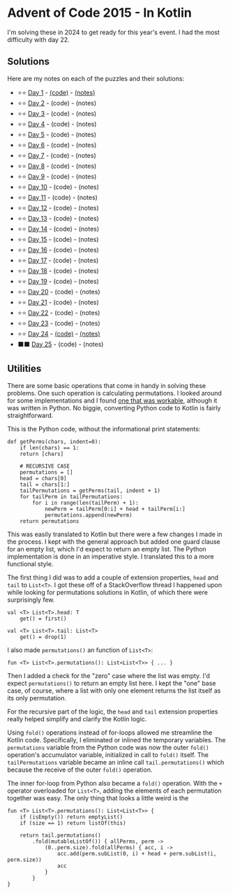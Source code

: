 # Advent of Code 2015 - In Kotlin

I'm solving these in 2024 to get ready for this year's event. I had the most difficulty with day 22.

## Solutions

Here are my notes on each of the puzzles and their solutions:

* &#11088;&#11088; [Day 1](https://adventofcode.com/2015/day/1) - [(code)](day01/Day01.kt) - [(notes)](day01/README.md)
* &#11088;&#11088; [Day 2](https://adventofcode.com/2015/day/2) - (code) - (notes)
* &#11088;&#11088; [Day 3](https://adventofcode.com/2015/day/3) - (code) - (notes)
* &#11088;&#11088; [Day 4](https://adventofcode.com/2015/day/4) - (code) - (notes)
* &#11088;&#11088; [Day 5](https://adventofcode.com/2015/day/5) - (code) - (notes)
* &#11088;&#11088; [Day 6](https://adventofcode.com/2015/day/6) - (code) - (notes)
* &#11088;&#11088; [Day 7](https://adventofcode.com/2015/day/7) - (code) - (notes)
* &#11088;&#11088; [Day 8](https://adventofcode.com/2015/day/8) - (code) - (notes)
* &#11088;&#11088; [Day 9](https://adventofcode.com/2015/day/9) - (code) - (notes)
* &#11088;&#11088; [Day 10](https://adventofcode.com/2015/day/10) - (code) - (notes)
* &#11088;&#11088; [Day 11](https://adventofcode.com/2015/day/11) - (code) - (notes)
* &#11088;&#11088; [Day 12](https://adventofcode.com/2015/day/12) - (code) - (notes)
* &#11088;&#11088; [Day 13](https://adventofcode.com/2015/day/13) - (code) - (notes)
* &#11088;&#11088; [Day 14](https://adventofcode.com/2015/day/14) - (code) - (notes)
* &#11088;&#11088; [Day 15](https://adventofcode.com/2015/day/15) - (code) - (notes)
* &#11088;&#11088; [Day 16](https://adventofcode.com/2015/day/16) - (code) - (notes)
* &#11088;&#11088; [Day 17](https://adventofcode.com/2015/day/17) - (code) - (notes)
* &#11088;&#11088; [Day 18](https://adventofcode.com/2015/day/18) - (code) - (notes)
* &#11088;&#11088; [Day 19](https://adventofcode.com/2015/day/19) - (code) - (notes)
* &#11088;&#11088; [Day 20](https://adventofcode.com/2015/day/20) - (code) - (notes)
* &#11088;&#11088; [Day 21](https://adventofcode.com/2015/day/21) - (code) - (notes)
* &#11088;&#11088; [Day 22](https://adventofcode.com/2015/day/22) - (code) - (notes)
* &#11088;&#11088; [Day 23](https://adventofcode.com/2015/day/23) - (code) - (notes)
* &#11088;&#11088; [Day 24](https://adventofcode.com/2015/day/24) - [(code)](day24/Day24.kt) - [(notes)](day24/README.md)
* &#11035;&#11035; [Day 25](https://adventofcode.com/2015/day/25) - (code) - (notes)

## Utilities 

There are some basic operations that come in handy in solving these problems. One such operation is calculating permutations. I looked around for some implementations and I found [one that was workable](https://inventwithpython.com/recursion/chapter6.html), although it was written in Python. No biggie, converting Python code to Kotlin is fairly straightforward. 

This is the Python code, without the informational print statements:

    def getPerms(chars, indent=0):
        if len(chars) == 1:
        return [chars]
    
        # RECURSIVE CASE
        permutations = []
        head = chars[0]
        tail = chars[1:]
        tailPermutations = getPerms(tail, indent + 1)
        for tailPerm in tailPermutations:
            for i in range(len(tailPerm) + 1):
                newPerm = tailPerm[0:i] + head + tailPerm[i:]
                permutations.append(newPerm)
        return permutations

This was easily translated to Kotlin but there were a few changes I made in the process. I kept with the general approach but added one guard clause for an empty list, which I'd expect to return an empty list. The Python implementation is done in an imperative style. I translated this to a more functional style.

The first thing I did was to add a couple of extension properties, `head` and `tail` to `List<T>`. I got these off of a StackOverflow thread I happened upon while looking for permutations solutions in Kotlin, of which there were surprisingly few.

    val <T> List<T>.head: T
        get() = first()
    
    val <T> List<T>.tail: List<T>
        get() = drop(1)

I also made `permutations()` an function of `List<T>`:

    fun <T> List<T>.permutations(): List<List<T>> { ... }

Then I added a check for the "zero" case where the list was empty. I'd expect `permutations()` to return an empty list here. I kept the "one" base case, of course, where a list with only one element returns the list itself as its only permutation.

For the recursive part of the logic, the `head` and `tail` extension properties really helped simplify and clarify the Kotlin logic. 

Using `fold()` operations instead of for-loops allowed me streamline the Kotlin code. Specifically, I eliminated or inlined the temporary variables. The `permutations` variable from the Python code was now the outer `fold()` operation's accumulator variable, initialized in call to `fold()` itself. The `tailPermutations` variable became an inline call `tail.permutations()` which because the receive of the outer `fold()` operation.

The inner for-loop from Python also became a `fold()` operation. With the `+` operator overloaded for `List<T>`, adding the elements of each permutation together was easy. The only thing that looks a little weird is the 

    fun <T> List<T>.permutations(): List<List<T>> {
        if (isEmpty()) return emptyList()
        if (size == 1) return listOf(this)

        return tail.permutations()
            .fold(mutableListOf()) { allPerms, perm ->
                (0..perm.size).fold(allPerms) { acc, i ->
                    acc.add(perm.subList(0, i) + head + perm.subList(i, perm.size))
                    acc
                }
            }
    }